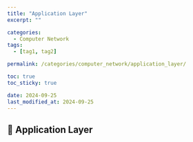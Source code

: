```yaml
---
title: "Application Layer"
excerpt: ""

categories:
  - Computer Network
tags:
  - [tag1, tag2]

permalink: /categories/computer_network/application_layer/

toc: true
toc_sticky: true

date: 2024-09-25
last_modified_at: 2024-09-25
---
```


## 🦥 Application Layer


